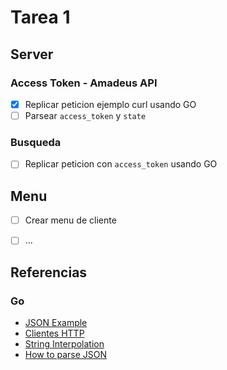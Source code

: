 # Tarea 1



## Server
### Access Token - Amadeus API
- [x] Replicar peticion ejemplo curl usando GO
- [ ] Parsear `access_token` y `state`
### Busqueda
- [ ] Replicar peticion con `access_token` usando GO


## Menu
- [ ] Crear menu de cliente

- [ ] ...

## Referencias

### Go
- [JSON Example](https://gobyexample.com/json)
- [Clientes HTTP](https://apuntes.de/golang/clientes-http-uso-del-http-client/#gsc.tab=0)
- [String Interpolation](https://marketsplash.com/tutorials/go/golang-string-interpolation/)
- [How to parse JSON](https://blog.hackajob.com/how-to-parse-json-from-apis-in-golang/)
